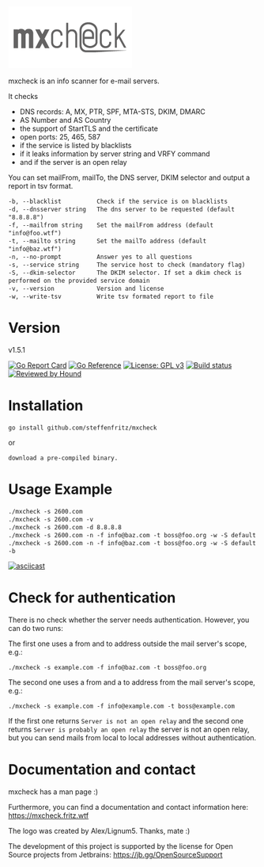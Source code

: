 ![mxcheck logo](resources/mxcheck_logo_250x.png)

mxcheck is an info scanner for e-mail servers.

It checks 
  * DNS records: A, MX, PTR, SPF, MTA-STS, DKIM, DMARC
  * AS Number and AS Country
  * the support of StartTLS and the certificate
  * open ports: 25, 465, 587
  * if the service is listed by blacklists
  * if it leaks information by server string and VRFY command
  * and if the server is an open relay

You can set mailFrom, mailTo, the DNS server, DKIM selector and output a report in tsv format.


    -b, --blacklist          Check if the service is on blacklists
    -d, --dnsserver string   The dns server to be requested (default "8.8.8.8")
    -f, --mailfrom string    Set the mailFrom address (default "info@foo.wtf")
    -t, --mailto string      Set the mailTo address (default "info@baz.wtf")
    -n, --no-prompt          Answer yes to all questions
    -s, --service string     The service host to check (mandatory flag)
    -S, --dkim-selector      The DKIM selector. If set a dkim check is performed on the provided service domain
    -v, --version            Version and license
    -w, --write-tsv          Write tsv formated report to file
    


# Version

v1.5.1

[![Go Report Card](https://goreportcard.com/badge/github.com/steffenfritz/mxcheck)](https://goreportcard.com/report/github.com/steffenfritz/mxcheck) 
[![Go Reference](https://pkg.go.dev/badge/github.com/steffenfritz/mxcheck.svg)](https://pkg.go.dev/github.com/steffenfritz/mxcheck)
[![License: GPL v3](https://img.shields.io/badge/License-GPLv3-blue.svg)](https://www.gnu.org/licenses/gpl-3.0)
[![Build status](https://ci.appveyor.com/api/projects/status/l6d32n4ax02f6ku2?svg=true)](https://ci.appveyor.com/project/steffenfritz/mxcheck)
[![Reviewed by Hound](https://img.shields.io/badge/Reviewed_by-Hound-8E64B0.svg)](https://houndci.com)

# Installation

    go install github.com/steffenfritz/mxcheck
    
or

    download a pre-compiled binary.

# Usage Example

    ./mxcheck -s 2600.com
    ./mxcheck -s 2600.com -v
    ./mxcheck -s 2600.com -d 8.8.8.8
    ./mxcheck -s 2600.com -n -f info@baz.com -t boss@foo.org -w -S default
    ./mxcheck -s 2600.com -n -f info@baz.com -t boss@foo.org -w -S default -b
    
   [![asciicast](https://asciinema.org/a/471229.svg)](https://asciinema.org/a/471229)
    
    
# Check for authentication

There is no check whether the server needs authentication. However, you can do two runs:

The first one uses a from and to address outside the mail server's scope, e.g.:

    ./mxcheck -s example.com -f info@baz.com -t boss@foo.org

The second one uses a from and a to address from the mail server's scope, e.g.:

    ./mxcheck -s example.com -f info@example.com -t boss@example.com

If the first one returns ``Server is not an open relay`` and the second one returns `Server is probably an open relay` the server is not an open relay, but you can send mails from local to local addresses without authentication.

# Documentation and contact

mxcheck has a man page :)

Furthermore, you can find a documentation and contact information here: https://mxcheck.fritz.wtf

The logo was created by Alex/Lignum5. Thanks, mate :)

The development of this project is supported by the license for Open Source projects from Jetbrains: https://jb.gg/OpenSourceSupport
